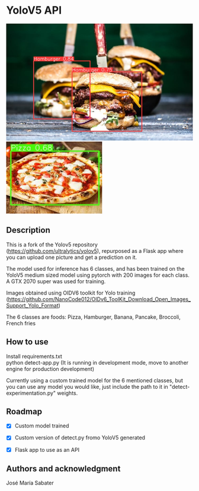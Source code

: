 # YoloV5 API
![plot](./assets/three_hamburgers.JPG)
![plot](./assets/image.JPG)
## Description

This is a fork of the Yolov5 repository (https://github.com/ultralytics/yolov5), repurposed as a Flask app where you can upload one picture and get a prediction on it.

The model used for inference has 6 classes, and has been trained on the YoloV5 medium sized model using pytorch with 200 images for each class. A GTX 2070 super was used for training.

Images obtained using OIDV6 toolkit for Yolo training (https://github.com/NanoCode012/OIDv6_ToolKit_Download_Open_Images_Support_Yolo_Format)

The 6 classes are foods:
Pizza, Hamburger, Banana, Pancake, Broccoli, French fries

## How to use

Install requirements.txt  
python detect-app.py  (It is running in development mode, move to another engine for production development)

Currently using a custom trained model for the 6 mentioned classes, but you can use any model you would like, just include the path to it in "detect-experimentation.py" weights.


## Roadmap

- [x] Custom model trained

- [x] Custom version of detect.py fromo YoloV5 generated

- [x] Flask app to use as an API

## Authors and acknowledgment
José María Sabater


